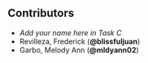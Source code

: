 ## Contributors
- _Add your name here in Task C_
- Revilleza, Frederick (**@blissfuljuan**)
- Garbo, Melody Ann (**@mldyann02**)

